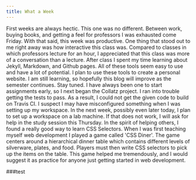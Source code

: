 ```yaml
---
title: What a Week
---
```

First weeks are always hectic. This one was no different. Between work, buying books, and getting a feel for professors I was exhausted come Friday. With that said, this week was productive. One thing that stood out to me right away was how interactive this class was. Compared to classes in which professors lecture for an hour, I appreciated that this class was more of a conversation than a lecture. After class I spent my time learning about Jekyll, Markdown, and Github pages. All of these tools seem easy to use and have a lot of potential. I plan to use these tools to create a personal website. I am still learning, so hopefully this blog will improve as the semester continues. Stay tuned. I have always been one to start assignments early, so I next began the Collatz project. I ran into trouble getting the tests to pass. As a result, I could not get the given code to build on Travis CI. I suspect I may have misconfigured something when I was setting up my workspace. In the next week, possibly even later today, I plan to set up a workspace on a lab machine. If that does not work, I will ask for help in the study session this Thursday. In the spirit of helping others, I found a really good way to learn CSS Selectors. When I was first teaching myself web development I played a game called 'CSS Diner'. The game centers around a hierarchical dinner table which contains different levels of silverware, plates, and food. Players must then write CSS selectors to pick up the items on the table. This game helped me tremendously, and I would suggest it as practice for anyone just getting started in web development.

###test
